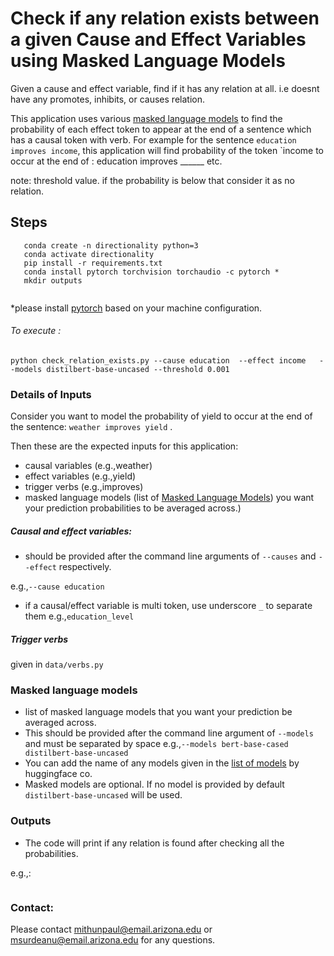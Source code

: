 # Check if any relation exists between a given Cause and Effect Variables using Masked Language Models

Given a cause and effect variable, find if it has any relation at all. i.e doesnt have any promotes, inhibits, or causes relation.
 
 
This application uses various 
[masked language models](https://arxiv.org/pdf/1810.04805.pdf&usg=ALkJrhhzxlCL6yTht2BRmH9atgvKFxHsxQ) 
to find the probability of each effect token to appear at the end of a sentence which has a causal token with verb. For example for the sentence `education improves income`, this application will
find probability of the token `income to occur at the end of :
        education improves ______ etc.

    
   note: threshold value. if the probability is below that consider it as no relation.
## Steps
 ```
    conda create -n directionality python=3
    conda activate directionality
    pip install -r requirements.txt   
    conda install pytorch torchvision torchaudio -c pytorch *
    mkdir outputs 
    
```
*please install [pytorch](http://pytorch.org/) based on your machine configuration.

###### To execute :

```
python check_relation_exists.py --cause education  --effect income   --models distilbert-base-uncased --threshold 0.001
```


### Details of Inputs


Consider you want to model the probability of yield to occur at the end of the sentence: `weather improves yield` .

Then these are the expected inputs for this application:

- causal variables (e.g.,weather)
- effect variables (e.g.,yield)
- trigger verbs (e.g.,improves)
- masked language models (list of [Masked Language Models](https://keras.io/examples/nlp/masked_language_modeling/)) you want your prediction probabilities to be averaged across.)


##### Causal and effect variables:
 
 - should be provided after the command line arguments of `--causes` and `--effect` respectively.
 
 e.g.,`--cause education`
 
 - if a causal/effect variable is multi token, use underscore `_` to separate them e.g.,`education_level`



##### Trigger verbs
given in `data/verbs.py`

### Masked language models

- list of masked language models that you want your prediction be averaged across.
- This should be provided after the command line argument of `--models` and must be separated by space 
e.g.,`--models bert-base-cased distilbert-base-uncased`
- You can add the name of any models given in the [list of models](https://huggingface.co/models) by huggingface co. 
- Masked models are optional. If no model is provided by default `distilbert-base-uncased` will be used.



### Outputs

- The code will print if any relation is found after checking all the probabilities.
 

    
e.g.,: 
```

```





### Contact:
Please contact mithunpaul@email.arizona.edu or msurdeanu@email.arizona.edu for any questions.
